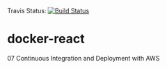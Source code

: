 Travis Status:   [![Build Status](https://app.travis-ci.com/samscodes/docker-react.svg?branch=master)](https://app.travis-ci.com/samscodes/docker-react)

# docker-react

07 Continuous Integration and Deployment with AWS
